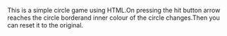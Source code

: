 This is a simple circle game using HTML.On pressing the hit button arrow reaches the circle borderand inner colour of the circle changes.Then you can reset it to the original. 
